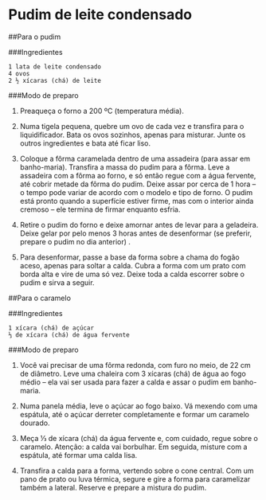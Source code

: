 # Pudim de leite condensado

##Para o pudim

###Ingredientes

    1 lata de leite condensado
    4 ovos
    2 ½ xícaras (chá) de leite

###Modo de preparo

1. Preaqueça o forno a 200 ºC (temperatura média).

2. Numa tigela pequena, quebre um ovo de cada vez e transfira para o liquidificador. Bata os ovos sozinhos, apenas para misturar. Junte os outros ingredientes e bata até ficar liso.

3. Coloque a fôrma caramelada dentro de uma assadeira (para assar em banho-maria). Transfira a massa do pudim para a fôrma. Leve a assadeira com a fôrma ao forno, e só então regue com a água fervente, até cobrir metade da fôrma do pudim. Deixe assar por cerca de 1 hora – o tempo pode variar de acordo com o modelo e tipo de forno. O pudim está pronto quando a superfície estiver firme, mas com o interior ainda cremoso – ele termina de firmar enquanto esfria.

4. Retire o pudim do forno e deixe amornar antes de levar para a geladeira. Deixe gelar por pelo menos 3 horas antes de desenformar (se preferir, prepare o pudim no dia anterior) .

5. Para desenformar, passe a base da forma sobre a chama do fogão aceso, apenas para soltar a calda. Cubra a forma com um prato com borda alta e vire de uma só vez. Deixe toda a calda escorrer sobre o pudim e sirva a seguir.


##Para o caramelo

###Ingredientes

    1 xícara (chá) de açúcar
    ⅓ de xícara (chá) de água fervente

###Modo de preparo

1. Você vai precisar de uma fôrma redonda, com furo no meio, de 22 cm de diâmetro. Leve uma chaleira com 3 xícaras (chá) de água ao fogo médio – ela vai ser usada para fazer a calda e assar o pudim em banho-maria.

2. Numa panela média, leve o açúcar ao fogo baixo. Vá mexendo com uma espátula, até o açúcar derreter completamente e formar um caramelo dourado.

3. Meça ⅓ de xícara (chá) da água fervente e, com cuidado, regue sobre o caramelo. Atenção: a calda vai borbulhar. Em seguida, misture com a espátula, até formar uma calda lisa.

4. Transfira a calda para a forma, vertendo sobre o cone central. Com um pano de prato ou luva térmica, segure e gire a forma para caramelizar também a lateral. Reserve e prepare a mistura do pudim.


